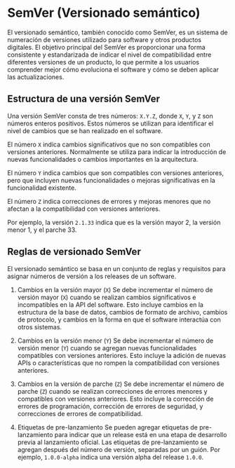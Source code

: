 # SemVer (Versionado semántico)

El versionado semántico, también conocido como SemVer, es un sistema de numeración de versiones utilizado para software y otros productos digitales. El objetivo principal del SemVer es proporcionar una forma consistente y estandarizada de indicar el nivel de compatibilidad entre diferentes versiones de un producto, lo que permite a los usuarios comprender mejor cómo evoluciona el software y cómo se deben aplicar las actualizaciones.

## Estructura de una versión SemVer

Una versión SemVer consta de tres números: `X.Y.Z`, donde `X`, `Y`, y `Z` son números enteros positivos. Estos números se utilizan para identificar el nivel de cambios que se han realizado en el software.

El número `X` indica cambios significativos que no son compatibles con versiones anteriores. Normalmente se utiliza para indicar la introducción de nuevas funcionalidades o cambios importantes en la arquitectura.

El número `Y` indica cambios que son compatibles con versiones anteriores, pero que incluyen nuevas funcionalidades o mejoras significativas en la funcionalidad existente.

El número `Z` indica correcciones de errores y mejoras menores que no afectan a la compatibilidad con versiones anteriores.

Por ejemplo, la versión `2.1.33` indica que es la versión mayor 2, la versión menor 1, y el parche 33.

## Reglas de versionado SemVer

El versionado semántico se basa en un conjunto de reglas y requisitos para asignar números de versión a los releases de un software.

1. Cambios en la versión mayor (`X`)
   Se debe incrementar el número de versión mayor (`X`) cuando se realizan cambios significativos e incompatibles en la API del software. Esto incluye cambios en la estructura de la base de datos, cambios de formato de archivo, cambios de protocolo, y cambios en la forma en que el software interactúa con otros sistemas.

2. Cambios en la versión menor (`Y`)
   Se debe incrementar el número de versión menor (`Y`) cuando se agregan nuevas funcionalidades compatibles con versiones anteriores. Esto incluye la adición de nuevas APIs o características que no rompen la compatibilidad con versiones anteriores.

3. Cambios en la versión de parche (`Z`)
   Se debe incrementar el número de parche (`Z`) cuando se realizan correcciones de errores menores y compatibles con versiones anteriores. Esto incluye la corrección de errores de programación, corrección de errores de seguridad, y correcciones de errores de compatibilidad.

4. Etiquetas de pre-lanzamiento
   Se pueden agregar etiquetas de pre-lanzamiento para indicar que un release está en una etapa de desarrollo previa al lanzamiento oficial. Las etiquetas de pre-lanzamiento se agregan después del número de versión, separadas por un guión. Por ejemplo, `1.0.0-alpha` indica una versión alpha del release `1.0.0`.
